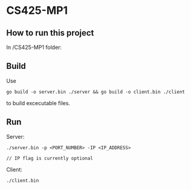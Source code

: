 # CS425-MP1

## How to run this project

In /CS425-MP1 folder:

## Build

Use

	go build -o server.bin ./server && go build -o client.bin ./client

to build excecutable files.

## Run

Server:

	./server.bin -p <PORT_NUMBER> -IP <IP_ADDRESS>

	// IP flag is currently optional

Client:

	./client.bin
